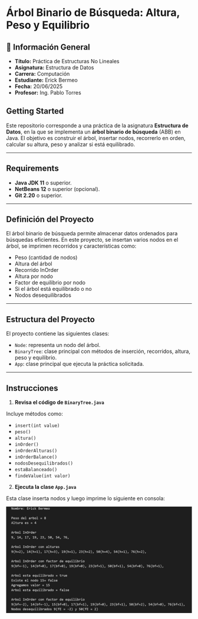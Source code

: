 # Árbol Binario de Búsqueda: Altura, Peso y Equilibrio

## 📌 Información General

- **Título:** Práctica de Estructuras No Lineales
- **Asignatura:** Estructura de Datos
- **Carrera:** Computación
- **Estudiante:** Erick Bermeo
- **Fecha:** 20/06/2025
- **Profesor:** Ing. Pablo Torres

## Getting Started

Este repositorio corresponde a una práctica de la asignatura **Estructura de Datos**, en la que se implementa un **árbol binario de búsqueda** (ABB) en Java. El objetivo es construir el árbol, insertar nodos, recorrerlo en orden, calcular su altura, peso y analizar si está equilibrado.

---

## Requirements

* **Java JDK 11** o superior.
* **NetBeans 12** o superior (opcional).
* **Git 2.20** o superior.

---

## Definición del Proyecto

El árbol binario de búsqueda permite almacenar datos ordenados para búsquedas eficientes. En este proyecto, se insertan varios nodos en el árbol, se imprimen recorridos y características como:

- Peso (cantidad de nodos)
- Altura del árbol
- Recorrido InOrder
- Altura por nodo
- Factor de equilibrio por nodo
- Si el árbol está equilibrado o no
- Nodos desequilibrados

---

## Estructura del Proyecto

El proyecto contiene las siguientes clases:

- `Node`: representa un nodo del árbol.
- `BinaryTree`: clase principal con métodos de inserción, recorridos, altura, peso y equilibrio.
- `App`: clase principal que ejecuta la práctica solicitada.

---

## Instrucciones

1. **Revisa el código de `BinaryTree.java`**

Incluye métodos como:
- `insert(int value)`
- `peso()`
- `altura()`
- `inOrder()`
- `inOrderAlturas()`
- `inOrderBalance()`
- `nodosDesequilibrados()`
- `estaBalanceado()`
- `findeValue(int valor)`

2. **Ejecuta la clase `App.java`**

Esta clase inserta nodos y luego imprime lo siguiente en consola:

![Salida de consola](img/Captura.png)

